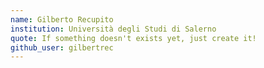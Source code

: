 ```yaml
---
name: Gilberto Recupito
institution: Università degli Studi di Salerno
quote: If something doesn't exists yet, just create it!
github_user: gilbertrec
---
```

